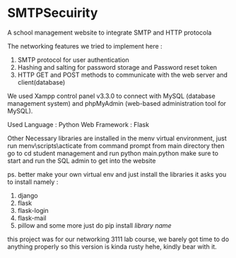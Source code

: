 # SMTPSecuirity
A school management website to integrate SMTP and HTTP protocola

The networking features we tried to implement here :
1. SMTP protocol for user authentication
2. Hashing and salting for password storage and Password reset token
3. HTTP GET and POST methods to communicate with the web server and client(database)



We used Xampp control panel v3.3.0 to connect with MySQL (database management system) 
and phpMyAdmin (web-based administration tool for MySQL).

Used Language : Python
Web Framework : Flask

Other Necessary libraries are installed in the menv virtual environment, 
just run menv\scripts\acticate from command prompt from main directory
then go to cd student management and run python main.python
make sure to start and run the SQL admin to get into the website

ps. better make your own virtual env and just install the libraries 
it asks you to install namely :
1. django
2. flask
3. flask-login
4. flask-mail
5. pillow and some more just do pip install *library name*


this project was for our networking 3111 lab course, we barely got time to do anything properly 
so this version is kinda rusty hehe, kindly bear with it.
